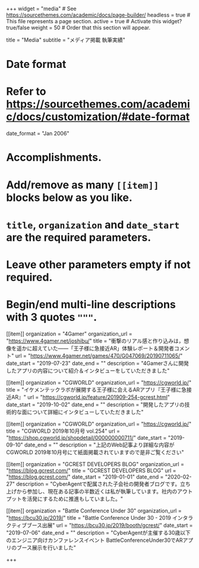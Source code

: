 +++
widget = "media"  # See https://sourcethemes.com/academic/docs/page-builder/
headless = true  # This file represents a page section.
active = true  # Activate this widget? true/false
weight = 50  # Order that this section will appear.

title = "Media"
subtitle = "メディア掲載 執筆実績"

# Date format
#   Refer to https://sourcethemes.com/academic/docs/customization/#date-format
date_format = "Jan 2006"

# Accomplishments.
#   Add/remove as many `[[item]]` blocks below as you like.
#   `title`, `organization` and `date_start` are the required parameters.
#   Leave other parameters empty if not required.
#   Begin/end multi-line descriptions with 3 quotes `"""`.

[[item]]
  organization = "4Gamer"
  organization_url = "https://www.4gamer.net/joshibu/"
  title = "衝撃のリアル感と作り込みは，想像を遥かに超えていた――「王子様に急接近AR」体験レポート＆開発者コメント"
  url = "https://www.4gamer.net/games/470/G047069/20190711065/"
  date_start = "2019-07-23"
  date_end = ""
  description = "4Gamerさんに開発したアプリの内容について紹介＆インタビューをしていただきました"

[[item]]
  organization = "CGWORLD"
  organization_url = "https://cgworld.jp/"
  title = "イケメンテックラボが展開する王子様に会えるARアプリ『王子様に急接近AR』"
  url = "https://cgworld.jp/feature/201909-254-gcrest.html"
  date_start = "2019-10-02"
  date_end = ""
  description = "開発したアプリの技術的な面について詳細にインタビューしていただきました"
  
  [[item]]
  organization = "CGWORLD"
  organization_url = "https://cgworld.jp/"
  title = "CGWORLD 2019年10月号 vol.254"
  url = "https://shop.cgworld.jp/shopdetail/000000000711/"
  date_start = "2019-09-10"
  date_end = ""
  description = "上記のWeb記事より詳細な内容がCGWORLD 2019年10月号にて紙面掲載されていますので是非ご覧ください"
  
  [[item]]
  organization = "GCREST DEVELOPERS BLOG"
  organization_url = "https://blog.gcrest.com/"
  title = "GCREST DEVELOPERS BLOG"
  url = "https://blog.gcrest.com/"
  date_start = "2019-01-01"
  date_end = "2020-02-27"
  description = "CyberAgentで配属された子会社の開発者ブログです。立ち上げから参加し、現在ある記事の半数近くは私が執筆しています。社内のアウトプットを活発にするために推進もしていました。"
  
  [[item]]
  organization = "Battle Conference Under 30"
  organization_url = "https://bcu30.jp/2019/"
  title = "Battle Conference Under 30 - 2019 インタラクティブブース出展"
  url = "https://bcu30.jp/2019/booth/gcrest/"
  date_start = "2019-07-06"
  date_end = ""
  description = "CyberAgentが主催する30歳以下のエンジニア向けカンファレンスイベント BattleConferenceUnder30でARアプリのブース展示を行いました"
  
  
+++
